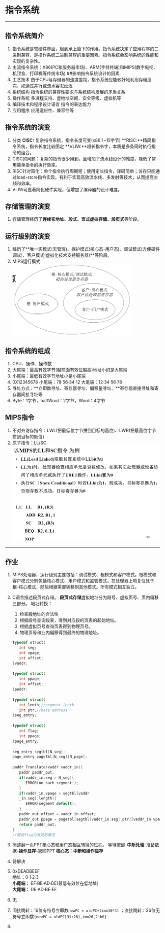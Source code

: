 # 指令系统
---
## 指令系统简介
1. 指令系统是软硬件界面，起到承上启下的作用。指令系统决定了应用程序的二进制兼容，是操作系统二进制兼容的重要因素。指令系统会影响系统的性能和实现的复杂性。
2. 主流指令系统：X86(PC和服务器市场)、ARM(手持终端)和MIPS(数字电视、机顶盒、打印机等传统市场)
##影响指令系统设计的因素
1. 工艺技术
由于CPU与存储器的速度差距，指令系统应能较好地利用存储层次，如通过并行或流水容忍延迟
2. 系统结构
指令系统的兼容性要求与系统结构发展的矛盾关系
3. 操作系统
多进程支持、虚地址空间、安全等级、虚拟机等
4. 编译技术和程序设计语言
指令的表达能力
5. 应用程序
应用适应性、兼容性等

## 指令系统的演变
1. 分类
   **CISC:** 复杂指令系统，指令长度可变(x86:1~15字节)
   **RISC:**精简指令系统，指令长度比较固定
   **VLIW:**超长指令字，本质是多条同时执行指令的组合。
2. CISC的问题：复杂的指令很少用到，且增加了流水线设计的难度，降低了常用简单指令的执行效率。
3. RISC针对简化：单个指令执行周期短；使用定长指令，译码简单；访存只能通过load-store指令实现。有利于实现高效流水线、多发射等技术，从而提高主频和效率。
4. VLIW可显著简化硬件实现，但增加了编译器的设计难度。

## 存储管理的演变
1. 存储管理经历了**连续实地址、段式、页式虚拟存储、段页式**等阶段。

## 运行级别的演变
1. 经历了**唯一实模式(无管理)、保护模式(核心态-用户态)、调试模式(方便硬件调试)、客户模式(虚拟化技术支持服务器)**等阶段。
2. MIPS运行模式
   ![](images/2021-11-20-17-28-21.png)

## 指令系统的组成
1. CPU、操作、操作数
2. 大尾端：最高有效字节(越前面有效位越高)地址小的是大尾端
3. 小尾端：最低有效字节地址小是小尾端
4. 0X12345678
   小尾端：78·56·34·12
   大尾端：12·34·56·78
5. 寻址方式：**立即数寻址、寄存器寻址、偏移量寻址、**寄存器直接寻址和寄存器间接寻址等
6. Byte：1字节，halfWord：2字节，Word：4字节

## MIPS指令
1. 不对齐访存指令：LWL(把最低位字节拼到目标的高位)、LWR(把最高位字节拼到目标的低位)
2. 原子指令：LL/SC
   ![](images/2021-11-22-10-58-40.png)

---
## 作业
1. MIPS处理器，运行级别主要包括：调试模式、根模式和客户模式。根模式和客户模式分别包括核心模式、用户模式和监管模式。在处理器上电复位处于根-核心模式，随后根据需要转移到其他模式。所有模式相互独立。
2. C语言描述段页式存储。
   **段页式存储**虚拟地址分为段号、虚拟页号、页内偏移三部分。
   地址转换：
      1. 检查段地址的合法性 
      2. 根据段号查询段表，得到对应段的页表的起始地址。
      3. 根据虚拟页号查询页表得到物理页号。
      4. 物理页号和业内偏移得到最终的物理地址。
      ```C
      typedef struct{
         int seg;
         int vpage;
         int offset;
      }vaddr;

      typedef struct{
         int ppage;
         int offset;
      }paddr;

      typedef struct{
         int lenth;//segment lenth
         int ptr;//base address
      }seg_entry;

      typedef struct{
         int flag;
         int ppage;
      }page_entry;

      seg_entry segtbl[N_seg];
      page_entry pagetbl[N_seg][N_page];

      paddr_Translate(vaddr vaddr_in){
         paddr paddr_out;
         if(vaddr_in.seg > N_seg){
            ERROR(no such segment!);
         }
         if(vaddr_in.vpage > segtbl[vaddr
         _in.seg].length){
            ERROR(segment default);
         }
         paddr_out.offset = vaddr_in.offset;
         paddr_out.ppage = pagetbl[segtbl[vaddr_in.seg].ptr][vaddr_in.vpage];
         return paddr_out;
      }
      //假设flag为有效的情况
      ```
3. 简述翻一页PPT核心态和用户态相互转换的过程。
   等待按键-**中断处理**-准备数据-**操作显存**-返回PPT
   **核心态：中断和操作显存**
4. 待解决
5. 0xDEADBEEF</br>
   地址：0·1·2·3</br>
   **小尾端：** EF·BE·AD·DE(最低有效位在低地址)</br>
   **大尾端：** DE·AD·BE·EF

6. 无
7. 间接跳转：16位有符号立即数`newPC = oldPC+(imm16*4)` ；直接跳转：26位无符号立即数`{newPC = oldPC[31:28],imm26,2'b0}`
8. 
